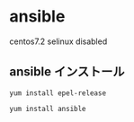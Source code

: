 # ansible
centos7.2 
selinux disabled

## ansible インストール
`yum install epel-release`

`yum install ansible`





